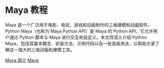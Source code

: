 # Maya 教程

<show-structure depth="2"/>

Maya 是一个广泛用于电影、电视、游戏和动画制作的三维建模和动画软件。Python Maya（也称为 Maya Python API）是 Maya 的 Python API，它允许用户通过 Python 脚本与 Maya 进行交互和自定义。本文将深入介绍 Python Maya，包括其基本概念、安装方法、示例代码以及一些高级用法，以帮助大家了解这一强大的三维动画和建模工具。


<seealso>
<category ref="ref_docs">
    <a href="https://mp.weixin.qq.com/s/RsDAYNtnwCoPC4M8RymGQw">Maya 简介</a>
</category>
<category ref="ref_github">
    <a href="https://github.com/timofurrer/maya">Maya</a>
</category>
<category ref="ref_issues"></category>
<category ref="ref_hf"></category>
<category ref="ref_ms"></category>
</seealso>